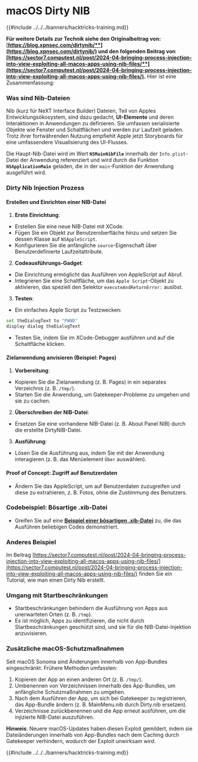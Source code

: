 # macOS Dirty NIB

{{#include ../../../banners/hacktricks-training.md}}

**Für weitere Details zur Technik siehe den Originalbeitrag von:** [**https://blog.xpnsec.com/dirtynib/**](https://blog.xpnsec.com/dirtynib/) und den folgenden Beitrag von [**https://sector7.computest.nl/post/2024-04-bringing-process-injection-into-view-exploiting-all-macos-apps-using-nib-files/**](https://sector7.computest.nl/post/2024-04-bringing-process-injection-into-view-exploiting-all-macos-apps-using-nib-files/)**.** Hier ist eine Zusammenfassung:

### Was sind Nib-Dateien

Nib (kurz für NeXT Interface Builder) Dateien, Teil von Apples Entwicklungsökosystem, sind dazu gedacht, **UI-Elemente** und deren Interaktionen in Anwendungen zu definieren. Sie umfassen serialisierte Objekte wie Fenster und Schaltflächen und werden zur Laufzeit geladen. Trotz ihrer fortwährenden Nutzung empfiehlt Apple jetzt Storyboards für eine umfassendere Visualisierung des UI-Flusses.

Die Haupt-Nib-Datei wird im Wert **`NSMainNibFile`** innerhalb der `Info.plist`-Datei der Anwendung referenziert und wird durch die Funktion **`NSApplicationMain`** geladen, die in der `main`-Funktion der Anwendung ausgeführt wird.

### Dirty Nib Injection Prozess

#### Erstellen und Einrichten einer NIB-Datei

1. **Erste Einrichtung**:
- Erstellen Sie eine neue NIB-Datei mit XCode.
- Fügen Sie ein Objekt zur Benutzeroberfläche hinzu und setzen Sie dessen Klasse auf `NSAppleScript`.
- Konfigurieren Sie die anfängliche `source`-Eigenschaft über Benutzerdefinierte Laufzeitattribute.
2. **Codeausführungs-Gadget**:
- Die Einrichtung ermöglicht das Ausführen von AppleScript auf Abruf.
- Integrieren Sie eine Schaltfläche, um das `Apple Script`-Objekt zu aktivieren, das speziell den Selektor `executeAndReturnError:` auslöst.
3. **Testen**:

- Ein einfaches Apple Script zu Testzwecken:

```bash
set theDialogText to "PWND"
display dialog theDialogText
```

- Testen Sie, indem Sie im XCode-Debugger ausführen und auf die Schaltfläche klicken.

#### Zielanwendung anvisieren (Beispiel: Pages)

1. **Vorbereitung**:
- Kopieren Sie die Zielanwendung (z. B. Pages) in ein separates Verzeichnis (z. B. `/tmp/`).
- Starten Sie die Anwendung, um Gatekeeper-Probleme zu umgehen und sie zu cachen.
2. **Überschreiben der NIB-Datei**:
- Ersetzen Sie eine vorhandene NIB-Datei (z. B. About Panel NIB) durch die erstellte DirtyNIB-Datei.
3. **Ausführung**:
- Lösen Sie die Ausführung aus, indem Sie mit der Anwendung interagieren (z. B. das Menüelement `Über` auswählen).

#### Proof of Concept: Zugriff auf Benutzerdaten

- Ändern Sie das AppleScript, um auf Benutzerdaten zuzugreifen und diese zu extrahieren, z. B. Fotos, ohne die Zustimmung des Benutzers.

### Codebeispiel: Bösartige .xib-Datei

- Greifen Sie auf eine [**Beispiel einer bösartigen .xib-Datei**](https://gist.github.com/xpn/16bfbe5a3f64fedfcc1822d0562636b4) zu, die das Ausführen beliebigen Codes demonstriert.

### Anderes Beispiel

Im Beitrag [https://sector7.computest.nl/post/2024-04-bringing-process-injection-into-view-exploiting-all-macos-apps-using-nib-files/](https://sector7.computest.nl/post/2024-04-bringing-process-injection-into-view-exploiting-all-macos-apps-using-nib-files/) finden Sie ein Tutorial, wie man einen Dirty Nib erstellt.&#x20;

### Umgang mit Startbeschränkungen

- Startbeschränkungen behindern die Ausführung von Apps aus unerwarteten Orten (z. B. `/tmp`).
- Es ist möglich, Apps zu identifizieren, die nicht durch Startbeschränkungen geschützt sind, und sie für die NIB-Datei-Injektion anzuvisieren.

### Zusätzliche macOS-Schutzmaßnahmen

Seit macOS Sonoma sind Änderungen innerhalb von App-Bundles eingeschränkt. Frühere Methoden umfassten:

1. Kopieren der App an einen anderen Ort (z. B. `/tmp/`).
2. Umbenennen von Verzeichnissen innerhalb des App-Bundles, um anfängliche Schutzmaßnahmen zu umgehen.
3. Nach dem Ausführen der App, um sich bei Gatekeeper zu registrieren, das App-Bundle ändern (z. B. MainMenu.nib durch Dirty.nib ersetzen).
4. Verzeichnisse zurückbenennen und die App erneut ausführen, um die injizierte NIB-Datei auszuführen.

**Hinweis**: Neuere macOS-Updates haben diesen Exploit gemildert, indem sie Dateiänderungen innerhalb von App-Bundles nach dem Caching durch Gatekeeper verhindern, wodurch der Exploit unwirksam wird.

{{#include ../../../banners/hacktricks-training.md}}
